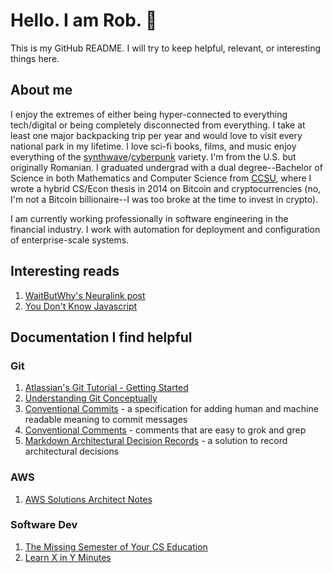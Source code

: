 # Hello. I am Rob. :wave:

This is my GitHub README. I will try to keep helpful, relevant, or interesting things here.

## About me

I enjoy the extremes of either being hyper-connected to everything tech/digital or being completely disconnected from everything. I take at least one major backpacking trip per year and would love to visit every national park in my lifetime. I love sci-fi books, films, and music enjoy everything of the [synthwave](https://ironskullet.com/2018/03/01/what-is-synthwave-2018-edition/)/[cyberpunk](https://www.polygon.com/features/2018/8/30/17796680/cyberpunk-2077-history-blade-runner-neuromancer) variety. I'm from the U.S. but originally Romanian. I graduated undergrad with a dual degree--Bachelor of Science in both Mathematics and Computer Science from [CCSU](https://www.ccsu.edu/), where I wrote a hybrid CS/Econ thesis in 2014 on Bitcoin and cryptocurrencies (no, I'm not a Bitcoin billionaire--I was too broke at the time to invest in crypto).

I am currently working professionally in software engineering in the financial industry. I work with automation for deployment and configuration of enterprise-scale systems.

## Interesting reads

1. [WaitButWhy's Neuralink post](https://waitbutwhy.com/2017/04/neuralink.html)
2. [You Don't Know Javascript](https://github.com/getify/You-Dont-Know-JS/blob/1st-ed/README.md)

## Documentation I find helpful

### Git

1. [Atlassian's Git Tutorial - Getting Started](https://www.atlassian.com/git/tutorials/setting-up-a-repository)
2. [Understanding Git Conceptually](https://www.sbf5.com/~cduan/technical/git/)
3. [Conventional Commits](https://www.conventionalcommits.org/) - a specification for adding human and machine readable meaning to commit messages
4. [Conventional Comments](https://conventionalcomments.org/) - comments that are easy to grok and grep
5. [Markdown Architectural Decision Records](https://github.com/adr/madr) -  a solution to record architectural decisions

### AWS
1. [AWS Solutions Architect Notes](https://github.com/SkullTech/aws-solutions-architect-associate-notes)

### Software Dev
1. [The Missing Semester of Your CS Education](https://missing.csail.mit.edu/)
2. [Learn X in Y Minutes](https://learnxinyminutes.com/)
